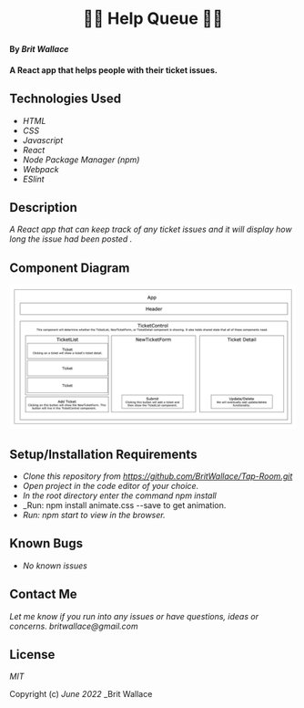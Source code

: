 #  <p align="center">  🥷🏽 **Help Queue**  🥷🏽</p>


#### By _**Brit Wallace**_

#### A React app that helps people with their ticket issues. 

## Technologies Used

* _HTML_
* _CSS_
* _Javascript_
* _React_
* _Node Package Manager (npm)_
* _Webpack_
* _ESlint_



## Description

_A React app that can keep track of any ticket issues and it will display how long the issue had been posted ._

## Component Diagram

![component diagram](./src/Img/diagram.jpeg)


## Setup/Installation Requirements

* _Clone this repository from https://github.com/BritWallace/Tap-Room.git_
* _Open project in the code editor of your choice._
* _In the root directory enter the command npm install_
* _Run: npm install animate.css --save to get animation.
* _Run: npm start to view in the browser._


## Known Bugs

* _No known issues_

## Contact Me

_Let me know if you run into any issues or have questions, ideas or concerns. britwallace@gmail.com_

## License

_MIT_

Copyright (c) _June 2022_ _Brit Wallace